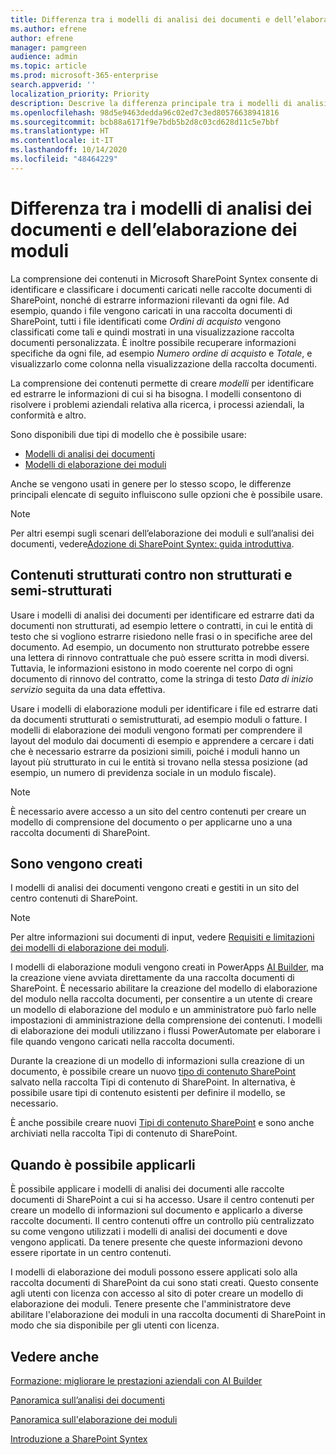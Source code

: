 ```yaml
---
title: Differenza tra i modelli di analisi dei documenti e dell’elaborazione dei moduli
ms.author: efrene
author: efrene
manager: pamgreen
audience: admin
ms.topic: article
ms.prod: microsoft-365-enterprise
search.appverid: ''
localization_priority: Priority
description: Descrive la differenza principale tra i modelli di analisi dei documenti e dell’elaborazione dei moduli
ms.openlocfilehash: 98d5e9463dedda96c02ed7c3ed80576638941816
ms.sourcegitcommit: bcb88a6171f9e7bdb5b2d8c03cd628d11c5e7bbf
ms.translationtype: HT
ms.contentlocale: it-IT
ms.lasthandoff: 10/14/2020
ms.locfileid: "48464229"
---
```

# <a name="difference-between-document-understanding-and-form-processing-models"></a>Differenza tra i modelli di analisi dei documenti e dell’elaborazione dei moduli 


La comprensione dei contenuti in Microsoft SharePoint Syntex consente di identificare e classificare i documenti caricati nelle raccolte documenti di SharePoint, nonché di estrarre informazioni rilevanti da ogni file.  Ad esempio, quando i file vengono caricati in una raccolta documenti di SharePoint, tutti i file identificati come *Ordini di acquisto* vengono classificati come tali e quindi mostrati in una visualizzazione raccolta documenti personalizzata. È inoltre possibile recuperare informazioni specifiche da ogni file, ad esempio *Numero ordine di acquisto* e *Totale*, e visualizzarlo come colonna nella visualizzazione della raccolta documenti. 

La comprensione dei contenuti permette di creare *modelli* per identificare ed estrarre le informazioni di cui si ha bisogna. I modelli consentono di risolvere i problemi aziendali relativa alla ricerca, i processi aziendali, la conformità e altro.

Sono disponibili due tipi di modello che è possibile usare:

- [Modelli di analisi dei documenti](document-understanding-overview.md)
- [Modelli di elaborazione dei moduli](form-processing-overview.md)

Anche se vengono usati in genere per lo stesso scopo, le differenze principali elencate di seguito influiscono sulle opzioni che è possibile usare.

> [!NOTE]
> Per altri esempi sugli scenari dell’elaborazione dei moduli e sull’analisi dei documenti, vedere[Adozione di SharePoint Syntex: guida introduttiva](https://docs.microsoft.com/microsoft-365/contentunderstanding/adoption-getstarted#form-processing-scenario-example).


## <a name="structured-versus-unstructured-and-semi-structured-content"></a>Contenuti strutturati contro non strutturati e semi-strutturati

Usare i modelli di analisi dei documenti per identificare ed estrarre dati da documenti non strutturati, ad esempio lettere o contratti, in cui le entità di testo che si vogliono estrarre risiedono nelle frasi o in specifiche aree del documento. Ad esempio, un documento non strutturato potrebbe essere una lettera di rinnovo contrattuale che può essere scritta in modi diversi. Tuttavia, le informazioni esistono in modo coerente nel corpo di ogni documento di rinnovo del contratto, come la stringa di testo *Data di inizio servizio* seguita da una data effettiva.   

Usare i modelli di elaborazione moduli per identificare i file ed estrarre dati da documenti strutturati o semistrutturati, ad esempio moduli o fatture. I modelli di elaborazione dei moduli vengono formati per comprendere il layout del modulo dai documenti di esempio e apprendere a cercare i dati che è necessario estrarre da posizioni simili, poiché i moduli hanno un layout più strutturato in cui le entità si trovano nella stessa posizione (ad esempio, un numero di previdenza sociale in un modulo fiscale). 

> [!NOTE]
> È necessario avere accesso a un sito del centro contenuti per creare un modello di comprensione del documento o per applicarne uno a una raccolta documenti di SharePoint. 


## <a name="where-they-are-created"></a>Sono vengono creati

I modelli di analisi dei documenti vengono creati e gestiti in un sito del centro contenuti di SharePoint. 

> [!NOTE]
> Per altre informazioni sui documenti di input, vedere [Requisiti e limitazioni dei modelli di elaborazione dei moduli](https://docs.microsoft.com/ai-builder/form-processing-model-requirements). 

I modelli di elaborazione moduli vengono creati in PowerApps [AI Builder](https://docs.microsoft.com/ai-builder/overview), ma la creazione viene avviata direttamente da una raccolta documenti di SharePoint. È necessario abilitare la creazione del modello di elaborazione del modulo nella raccolta documenti, per consentire a un utente di creare un modello di elaborazione del modulo e un amministratore può farlo nelle impostazioni di amministrazione della comprensione dei contenuti. I modelli di elaborazione dei moduli utilizzano i flussi PowerAutomate per elaborare i file quando vengono caricati nella raccolta documenti.

Durante la creazione di un modello di informazioni sulla creazione di un documento, è possibile creare un nuovo [tipo di contenuto SharePoint](https://support.microsoft.com/office/use-content-types-to-manage-content-consistently-on-a-site-48512bcb-6527-480b-b096-c03b7ec1d978) salvato nella raccolta Tipi di contenuto di SharePoint. In alternativa, è possibile usare tipi di contenuto esistenti per definire il modello, se necessario.

È anche possibile creare nuovi [Tipi di contenuto SharePoint](https://support.microsoft.com/office/use-content-types-to-manage-content-consistently-on-a-site-48512bcb-6527-480b-b096-c03b7ec1d978) e sono anche archiviati nella raccolta Tipi di contenuto di SharePoint.

## <a name="where-they-can-be-applied"></a>Quando è possibile applicarli

È possibile applicare i modelli di analisi dei documenti alle raccolte documenti di SharePoint a cui si ha accesso. Usare il centro contenuti per creare un modello di informazioni sul documento e applicarlo a diverse raccolte documenti. Il centro contenuti offre un controllo più centralizzato su come vengono utilizzati i modelli di analisi dei documenti e dove vengono applicati. Da tenere presente che queste informazioni devono essere riportate in un centro contenuti.

I modelli di elaborazione dei moduli possono essere applicati solo alla raccolta documenti di SharePoint da cui sono stati creati. Questo consente agli utenti con licenza con accesso al sito di poter creare un modello di elaborazione dei moduli. Tenere presente che l'amministratore deve abilitare l'elaborazione dei moduli in una raccolta documenti di SharePoint in modo che sia disponibile per gli utenti con licenza.

 ## <a name="see-also"></a>Vedere anche
[Formazione: migliorare le prestazioni aziendali con AI Builder](https://docs.microsoft.com/learn/paths/improve-business-performance-ai-builder/?source=learn)



[Panoramica sull’analisi dei documenti](document-understanding-overview.md)

[Panoramica sull'elaborazione dei moduli](form-processing-overview.md)

[Introduzione a SharePoint Syntex](index.md)
